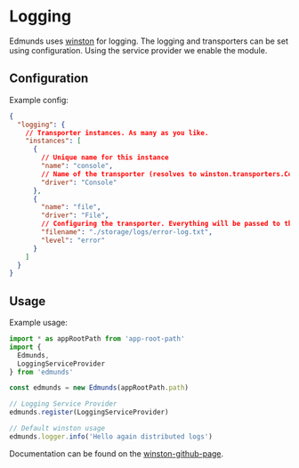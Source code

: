 # Logging

Edmunds uses [winston](https://github.com/winstonjs/winston) for
logging. The logging and transporters can be set using configuration.
Using the service provider we enable the module.


## Configuration

Example config:
```json
{
  "logging": {
    // Transporter instances. As many as you like.
    "instances": [
      {
        // Unique name for this instance
        "name": "console", 
        // Name of the transporter (resolves to winston.transporters.Console) 
        "driver": "Console"
      },
      {
        "name": "file",
        "driver": "File",
        // Configuring the transporter. Everything will be passed to the transporter on construction.
        "filename": "./storage/logs/error-log.txt",
        "level": "error"
      }
    ]
  }
}
```


## Usage

Example usage:
```typescript
import * as appRootPath from 'app-root-path'
import {
  Edmunds,
  LoggingServiceProvider
} from 'edmunds'

const edmunds = new Edmunds(appRootPath.path)

// Logging Service Provider
edmunds.register(LoggingServiceProvider)

// Default winston usage
edmunds.logger.info('Hello again distributed logs')
```

Documentation can be found on the
[winston-github-page](https://github.com/winstonjs/winston#table-of-contents).
